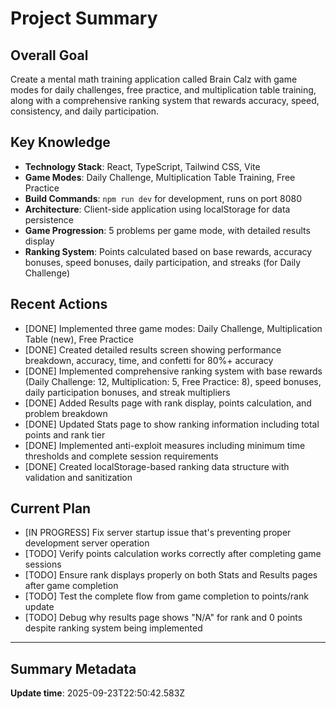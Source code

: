 # Project Summary

## Overall Goal
Create a mental math training application called Brain Calz with game modes for daily challenges, free practice, and multiplication table training, along with a comprehensive ranking system that rewards accuracy, speed, consistency, and daily participation.

## Key Knowledge
- **Technology Stack**: React, TypeScript, Tailwind CSS, Vite
- **Game Modes**: Daily Challenge, Multiplication Table Training, Free Practice
- **Build Commands**: `npm run dev` for development, runs on port 8080
- **Architecture**: Client-side application using localStorage for data persistence
- **Game Progression**: 5 problems per game mode, with detailed results display
- **Ranking System**: Points calculated based on base rewards, accuracy bonuses, speed bonuses, daily participation, and streaks (for Daily Challenge)

## Recent Actions
- [DONE] Implemented three game modes: Daily Challenge, Multiplication Table (new), Free Practice
- [DONE] Created detailed results screen showing performance breakdown, accuracy, time, and confetti for 80%+ accuracy
- [DONE] Implemented comprehensive ranking system with base rewards (Daily Challenge: 12, Multiplication: 5, Free Practice: 8), speed bonuses, daily participation bonuses, and streak multipliers
- [DONE] Added Results page with rank display, points calculation, and problem breakdown
- [DONE] Updated Stats page to show ranking information including total points and rank tier
- [DONE] Implemented anti-exploit measures including minimum time thresholds and complete session requirements
- [DONE] Created localStorage-based ranking data structure with validation and sanitization

## Current Plan
- [IN PROGRESS] Fix server startup issue that's preventing proper development server operation
- [TODO] Verify points calculation works correctly after completing game sessions
- [TODO] Ensure rank displays properly on both Stats and Results pages after game completion
- [TODO] Test the complete flow from game completion to points/rank update
- [TODO] Debug why results page shows "N/A" for rank and 0 points despite ranking system being implemented

---

## Summary Metadata
**Update time**: 2025-09-23T22:50:42.583Z 
